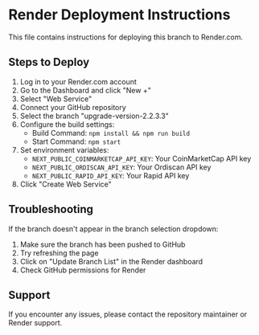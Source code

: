 # Render Deployment Instructions

This file contains instructions for deploying this branch to Render.com.

## Steps to Deploy

1. Log in to your Render.com account
2. Go to the Dashboard and click "New +"
3. Select "Web Service"
4. Connect your GitHub repository
5. Select the branch "upgrade-version-2.2.3.3"
6. Configure the build settings:
   - Build Command: `npm install && npm run build`
   - Start Command: `npm start`
7. Set environment variables:
   - `NEXT_PUBLIC_COINMARKETCAP_API_KEY`: Your CoinMarketCap API key
   - `NEXT_PUBLIC_ORDISCAN_API_KEY`: Your Ordiscan API key
   - `NEXT_PUBLIC_RAPID_API_KEY`: Your Rapid API key
8. Click "Create Web Service"

## Troubleshooting

If the branch doesn't appear in the branch selection dropdown:
1. Make sure the branch has been pushed to GitHub
2. Try refreshing the page
3. Click on "Update Branch List" in the Render dashboard
4. Check GitHub permissions for Render

## Support

If you encounter any issues, please contact the repository maintainer or Render support.
